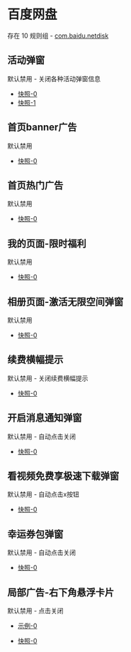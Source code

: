 # 百度网盘

存在 10 规则组 - [com.baidu.netdisk](/src/apps/com.baidu.netdisk.ts)

## 活动弹窗

默认禁用 - 关闭各种活动弹窗信息

- [快照-0](https://i.gkd.li/import/12642505)
- [快照-1](https://i.gkd.li/import/12923937)

## 首页banner广告

默认禁用

- [快照-0](https://i.gkd.li/import/12706544)

## 首页热门广告

默认禁用

- [快照-0](https://i.gkd.li/import/12706544)

## 我的页面-限时福利

默认禁用

- [快照-0](https://i.gkd.li/import/12706549)

## 相册页面-激活无限空间弹窗

默认禁用

- [快照-0](https://i.gkd.li/import/12648987)

## 续费横幅提示

默认禁用 - 关闭续费横幅提示

- [快照-0](https://i.gkd.li/import/12924036)

## 开启消息通知弹窗

默认禁用 - 自动点击关闭

- [快照-0](https://i.gkd.li/import/12923936)

## 看视频免费享极速下载弹窗

默认禁用 - 自动点击x按钮

- [快照-0](https://i.gkd.li/import/12783106)

## 幸运券包弹窗

默认禁用 - 自动点击关闭

- [快照-0](https://i.gkd.li/import/13806852)

## 局部广告-右下角悬浮卡片

默认禁用 - 点击关闭

- [示例-0](https://m.gkd.li/57941037/470eec82-ed99-4f50-beba-2587e525cfdf)

- [快照-0](https://i.gkd.li/import/14278618)
